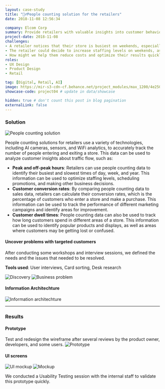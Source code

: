 ```yaml
---
layout: case-study
title: "🚶‍♂️People counting solution for the retailers"
date: 2018-11-08 12:56:34

company: Elcom Corp
summary: Provide retailers with valuable insights into customer behavior about the visited traffic. This information can be used to improve the shopping experience, optimize store operations, and boost sales.
project-date: 2018-11-08
challenges:
- A retailer notices that their store is busiest on weekends, especially in the afternoon. They also notice that customers are spending a lot of time in the clothing section, but that conversion rates in this section are relatively low.
- The retailer could decide to increase staffing levels on weekends, as well as add more sales associates to the clothing section. They could also try running a promotion on clothing to increase conversion rates.
- How might we help them reduce costs and optimize their results quickly to decide the right time?
roles:
- UX Design
- Product Design
- Retail

tag: [Digital, Retail, AI]
image: https://mir-s3-cdn-cf.behance.net/project_modules/max_1200/4e250f72223765.5be4320f9d478.png
showcase-code: project04 # update in data/showcase

hidden: true # don't count this post in blog pagination
externalLink: false
---
```


### Solution

<div class="container-full">
    <div class="side-by-side">
        <div class="toleft">
            <img class="image" src="https://mir-s3-cdn-cf.behance.net/project_modules/fs/c3a68c72223765.5be08133627c8.jpg" alt="People counting solution">
        </div>
        <div class="toright">
            <p>People counting solutions for retailers use a variety of technologies, including AI cameras, sensors, and WiFi analytics, to accurately track the number of people entering and exiting a store. This data can be used to analyze customer insights about traffic flow, such as:</p>
            <ul>
                <li><b>Peak and off-peak hours</b>: Retailers can use people counting data to identify their busiest and slowest times of day, week, and year. This information can be used to optimize staffing levels, scheduling promotions, and making other business decisions.</li>
                <li><b>Customer conversion rates</b>: By comparing people counting data to sales data, retailers can calculate their conversion rates, which is the percentage of customers who enter a store and make a purchase. This information can be used to track the performance of different marketing campaigns and identify areas for improvement.</li>
                <li><b>Customer dwell times</b>: People counting data can also be used to track how long customers spend in different areas of a store. This information can be used to identify popular products and displays, as well as areas where customers may be getting lost or confused.</li>
            </ul>
        </div>
    </div>
</div>

#### Uncover problems with targeted customers
After conducting some workshops and interview sessions, we defined the needs and the issues that needed to be resolved.

**Tools used**: User interviews, Card sorting, Desk research

![Discovery](https://mir-s3-cdn-cf.behance.net/project_modules/max_1200/539c7e72223765.5be31595d95ca.png)
![Business problem](https://mir-s3-cdn-cf.behance.net/project_modules/max_1200/0a883772223765.5be31595d9c0b.png)

#### Information Architechture
![Information architechture](https://mir-s3-cdn-cf.behance.net/project_modules/1400/c1a35172223765.5be32b925eba4.png)

---

### Results

#### Prototype
Test and redesign the wireframe after several reviews by the product owner, developers, and some users.
![Prototype](https://mir-s3-cdn-cf.behance.net/project_modules/max_1200/80cc3d72223765.5be4240f3af12.png)

#### UI screens
![UI mockup](https://mir-s3-cdn-cf.behance.net/project_modules/max_1200/4e250f72223765.5be4320f9d478.png)
![Mockup](https://mir-s3-cdn-cf.behance.net/project_modules/1400/1bb5ff72223765.5be4372f89d52.png)

We conducted a Usability Testing session with the internal staff to validate this prototype quickly.